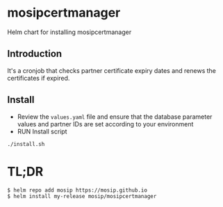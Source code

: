 # mosipcertmanager
Helm chart for installing mosipcertmanager

## Introduction
It's a cronjob that checks partner certificate expiry dates and renews the certificates if expired.

## Install
* Review the `values.yaml` file and ensure that the database parameter values and partner IDs are set according to your environment
* RUN Install script
```
./install.sh
```

# TL;DR
```console
$ helm repo add mosip https://mosip.github.io
$ helm install my-release mosip/mosipcertmanager
```